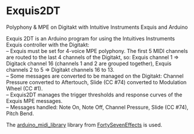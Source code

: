 # Exquis2DT
Polyphony &amp; MPE on Digitakt with Intuitive Instruments Exquis and Arduino

Exquis 2DT is an Arduino program for using the Intuitives Instruments Exquis controller with the Digitakt:\
– Exquis must be set for 4-voice MPE polyphony. The first 5 MIDI channels are routed to the last 4 channels of the Digitakt, so: Exquis channel 1 => Digitack channel 16 (channels 1 and 2 are grouped together), Exquis channels 2 to 5 => Digitakt channels 16 to 13.\
– Some messages are converted to be managed on the Digitakt: Channel Pressure converted to Aftertouch, Slide (CC #74) converted to Modulation Wheel (CC #1).\
– Exquis2DT manages the trigger thresholds and response curves of the Exquis MPE messages.\
– Messages handled: Note On, Note Off, Channel Pressure, Slide (CC #74), Pitch Bend.

The [arduino_midi_library](https://github.com/FortySevenEffects/arduino_midi_library) library from [FortySevenEffects](https://github.com/FortySevenEffects) is used.
